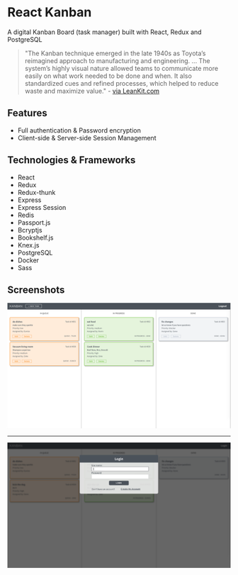 # React Kanban

A digital Kanban Board (task manager) built with React, Redux and PostgreSQL 

> "The Kanban technique emerged in the late 1940s as Toyota’s reimagined approach to manufacturing and engineering. ... The system’s highly visual nature allowed teams to communicate more easily on what work needed to be done and when. It also standardized cues and refined processes, which helped to reduce waste and maximize value." - [via LeanKit.com](http://leankit.com/learn/kanban/kanban-board/)

## Features

- Full authentication & Password encryption
- Client-side & Server-side Session Management

## Technologies & Frameworks

* React
* Redux
* Redux-thunk
* Express
* Express Session
* Redis
* Passport.js
* Bcryptjs
* Bookshelf.js
* Knex.js
* PostgreSQL
* Docker
* Sass

## Screenshots

![Kanban Board](./screenshots/board.png "Kanban Board")
___
![Login Modal](./screenshots/login.png "Login Modal")

